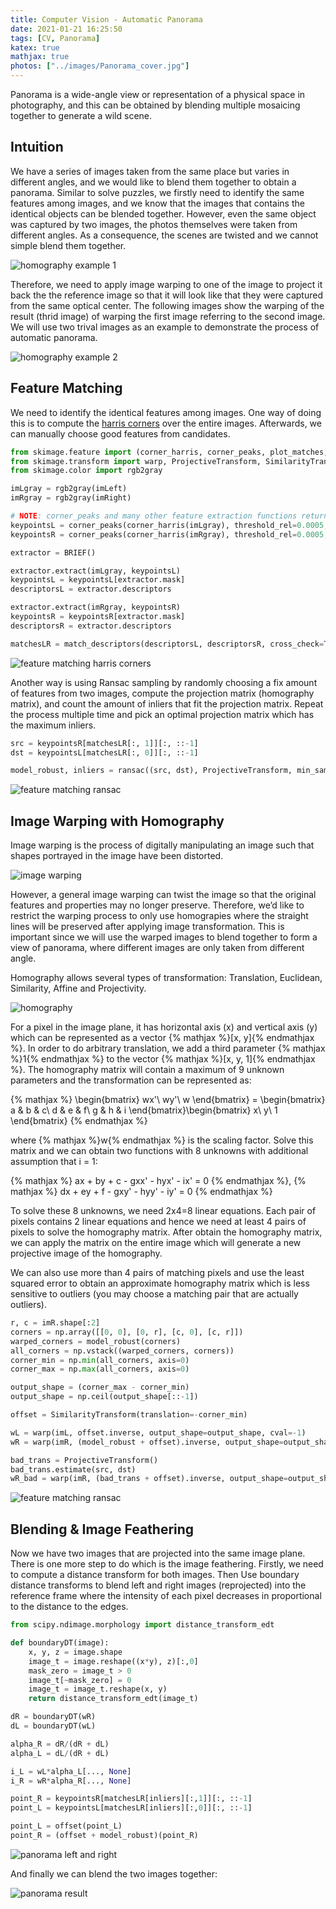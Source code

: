 ```yaml
---
title: Computer Vision - Automatic Panorama
date: 2021-01-21 16:25:50
tags: [CV, Panorama]
katex: true
mathjax: true
photos: ["../images/Panorama_cover.jpg"]
---
```


Panorama is a wide-angle view or representation of a physical space in photography, and this can be obtained by blending multiple mosaicing together to generate a wild scene.
<!-- more -->

## Intuition

We have a series of images taken from the same place but varies in different angles, and we would like to blend them together to obtain a panorama. Similar to solve puzzles, we firstly need to identify the same features among images, and we know that the images that contains the identical objects can be blended together. However, even the same object was captured by two images, the photos themselves were taken from different angles. As a consequence, the scenes are twisted and we cannot simple blend them together. 

![homography example 1](homography-example-1.jpg)

Therefore, we need to apply image warping to one of the image to project it back the the reference image so that it will look like that they were captured from the same optical center. The following images show the warping of the result (thrid image) of warping the first image referring to the second image. We will use two trival images as an example to demonstrate the process of automatic panorama.

![homography example 2](homography-example-2.png)


## Feature Matching

We need to identify the identical features among images. One way of doing this is to compute the [harris corners](https://en.wikipedia.org/wiki/Harris_Corner_Detector) over the entire images. Afterwards, we can manually choose good features from candidates.

```python
from skimage.feature import (corner_harris, corner_peaks, plot_matches, BRIEF, match_descriptors)
from skimage.transform import warp, ProjectiveTransform, SimilarityTransform
from skimage.color import rgb2gray

imLgray = rgb2gray(imLeft)
imRgray = rgb2gray(imRight)

# NOTE: corner_peaks and many other feature extraction functions return point coordinates as (y,x), that is (rows,cols)
keypointsL = corner_peaks(corner_harris(imLgray), threshold_rel=0.0005, min_distance=5)
keypointsR = corner_peaks(corner_harris(imRgray), threshold_rel=0.0005, min_distance=5)

extractor = BRIEF()

extractor.extract(imLgray, keypointsL)
keypointsL = keypointsL[extractor.mask]         
descriptorsL = extractor.descriptors

extractor.extract(imRgray, keypointsR)
keypointsR = keypointsR[extractor.mask]
descriptorsR = extractor.descriptors

matchesLR = match_descriptors(descriptorsL, descriptorsR, cross_check=True)
```

![feature matching harris corners](feature-matching-harris-corners.png)

Another way is using Ransac sampling by randomly choosing a fix amount of features from two images, compute the projection matrix (homography matrix), and count the amount of inliers that fit the projection matrix. Repeat the process multiple time and pick an optimal projection matrix which has the maximum inliers.

```python
src = keypointsR[matchesLR[:, 1]][:, ::-1]
dst = keypointsL[matchesLR[:, 0]][:, ::-1]

model_robust, inliers = ransac((src, dst), ProjectiveTransform, min_samples=4, residual_threshold=4, max_trials=100)
```

![feature matching ransac](feature-matching-ransac.png)


## Image Warping with Homography

Image warping is the process of digitally manipulating an image such that shapes portrayed in the image have been distorted.

![image warping](image-warping.jpg)

However, a general image warping can twist the image so that the original features and properties may no longer preserve. Therefore, we’d like to restrict the warping process to only use homograpies where the straight lines will be preserved after applying image transformation. This is important since we will use the warped images to blend together to form a view of panorama, where different images are only taken from different angle. 

Homography allows several types of transformation: Translation, Euclidean, Similarity, Affine and Projectivity. 

![homography](homography.png)

For a pixel in the image plane, it has horizontal axis (x) and vertical axis (y) which can be represented as a vector {% mathjax %}[x, y]{% endmathjax %}. In order to do arbitrary translation, we add a third parameter {% mathjax %}1{% endmathjax %} to the vector {% mathjax %}[x, y, 1]{% endmathjax %}. The homography matrix will contain a maximum of 9 unknown parameters and the transformation can be represented as:

{% mathjax %}
\begin{bmatrix}
wx'\\
wy'\\
w
\end{bmatrix} = \begin{bmatrix}
a & b & c\\
d & e & f\\
g & h & i
\end{bmatrix}\begin{bmatrix}
x\\
y\\
1
\end{bmatrix}
{% endmathjax %}

where {% mathjax %}w{% endmathjax %} is the scaling factor. Solve this matrix and we can obtain two functions with 8 unknowns with additional assumption that i = 1:

{% mathjax %}
ax + by + c - gxx' - hyx' - ix' = 0
{% endmathjax %},
{% mathjax %}
dx + ey + f - gxy' - hyy' - iy' = 0
{% endmathjax %}

To solve these 8 unknowns, we need 2x4=8 linear equations. Each pair of pixels contains 2 linear equations and hence we need at least 4 pairs of pixels to solve the homography matrix. After obtain the homography matrix, we can apply the matrix on the entire image which will generate a new projective image of the homography.

We can also use more than 4 pairs of matching pixels and use the least squared error to obtain an approximate homography matrix which is less sensitive to outliers (you may choose a matching pair that are actually outliers). 

```python
r, c = imR.shape[:2]
corners = np.array([[0, 0], [0, r], [c, 0], [c, r]])
warped_corners = model_robust(corners)
all_corners = np.vstack((warped_corners, corners))
corner_min = np.min(all_corners, axis=0)
corner_max = np.max(all_corners, axis=0)

output_shape = (corner_max - corner_min)
output_shape = np.ceil(output_shape[::-1])

offset = SimilarityTransform(translation=-corner_min)

wL = warp(imL, offset.inverse, output_shape=output_shape, cval=-1)
wR = warp(imR, (model_robust + offset).inverse, output_shape=output_shape, cval=-1)

bad_trans = ProjectiveTransform()
bad_trans.estimate(src, dst)
wR_bad = warp(imR, (bad_trans + offset).inverse, output_shape=output_shape, cval=-1)
```

![feature matching ransac](homography-result.png)


## Blending & Image Feathering

Now we have two images that are projected into the same image plane. There is one more step to do which is the image feathering. Firstly, we need to compute a distance transform for both images. Then Use boundary distance transforms to blend left and right images (reprojected) into the reference frame where the intensity of each pixel decreases in proportional to the distance to the edges.

```python
from scipy.ndimage.morphology import distance_transform_edt

def boundaryDT(image):
    x, y, z = image.shape
    image_t = image.reshape((x*y), z)[:,0]
    mask_zero = image_t > 0
    image_t[~mask_zero] = 0
    image_t = image_t.reshape(x, y)
    return distance_transform_edt(image_t)

dR = boundaryDT(wR)
dL = boundaryDT(wL)

alpha_R = dR/(dR + dL)
alpha_L = dL/(dR + dL)

i_L = wL*alpha_L[..., None]
i_R = wR*alpha_R[..., None]

point_R = keypointsR[matchesLR[inliers][:,1]][:, ::-1]
point_L = keypointsL[matchesLR[inliers][:,0]][:, ::-1]

point_L = offset(point_L)
point_R = (offset + model_robust)(point_R)
```

![panorama left and right](panorama-left-and-right.png)

And finally we can blend the two images together:

![panorama result](panorama-result.png)
